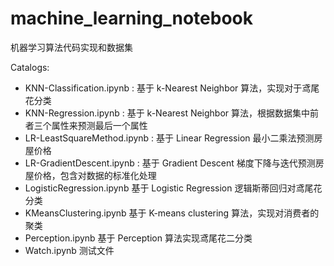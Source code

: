 # machine_learning_notebook

机器学习算法代码实现和数据集

Catalogs:
* KNN-Classification.ipynb : 基于 k-Nearest Neighbor 算法，实现对于鸢尾花分类
* KNN-Regression.ipynb : 基于 k-Nearest Neighbor 算法，根据数据集中前者三个属性来预测最后一个属性
* LR-LeastSquareMethod.ipynb : 基于 Linear Regression 最小二乘法预测房屋价格
* LR-GradientDescent.ipynb : 基于 Gradient Descent 梯度下降与迭代预测房屋价格，包含对数据的标准化处理
* LogisticRegression.ipynb 基于 Logistic Regression 逻辑斯蒂回归对鸢尾花分类
* KMeansClustering.ipynb 基于 K-means clustering 算法，实现对消费者的聚类
* Perception.ipynb 基于 Perception 算法实现鸢尾花二分类
* Watch.ipynb 测试文件
